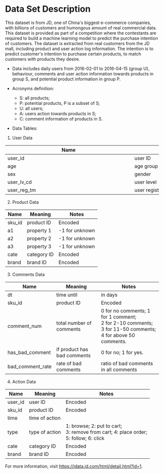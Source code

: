 # Data Set Description

This dataset is from JD, one of China's biggest e-commerce companies, with billions of customers and humongous amount of real commercial data. This dataset is provided as part of a competition where the contestants are required to build a machine learning model to predict the purchase intention of customers. The dataset is extracted from real customers from the JD mall, including product and user action log information. The intention is to predict customer's intention to purchase certain products, to match customers with products they desire.

* Data includes daily users from 2016-02-01 to 2016-04-15 (group U), behaviour, comments and user action information towards products in group S, and potential product information in group P.
* Acronyms definition:
	* S: all products;
	* P: potential products, P is a subset of S;
	* U: all users;
	* A: users action towards products in S;
	* C: comment information of products in S.
 
* Data Tables: 

 1. User Data

| <div style="width:400px">Name</div> | <div style="width:400px">Meaning</div> | <div style="width:800px">Notes</div> |
|-------------|-----------------------|-----------------------------------------|
| user_id     | user ID               | Encoded                                 |
| age         | age group             | -1 for unknown                          |
| sex         | gender                | 0 for male, 1 for female, 2 for others  |
| user_lv_cd  | user level            | higher level bigger number              |
| user_reg_tm | user registration date | in days                                 |

2. Product Data

| Name        | Meaning               | Notes                                   |
|-------------|-----------------------|-----------------------------------------|
| sku_id      | product ID            | Encoded                                 |
| a1          | property 1            | -1 for unknown                          |
| a2          | property 2            | -1 for unknown                          |
| a3          | property 3            | -1 for unknown                          |
| cate        | category ID           | Encoded                                 |
| brand       | brand ID              | Encoded                                 |

3. Comments Data

| Name        | Meaning               | Notes                                   |
|-------------|-----------------------|-----------------------------------------|
| dt         | time until             | in days                                 |
| sku_id      | product ID            | Encoded                                 |
| comment_num | total number of comments  | 0 for no comments; 1 for 1 comment; <br> 2 for 2-10 comments; 3 for 11-50 comments; <br> 4 for above 50 comments.                        |
| has_bad_comment  | if product has bad comments | 0 for no; 1 for yes.         |
| bad_comment_rate | rate of bad comments        | ratio of bad comments in all comments|

4. Action Data

| Name        | Meaning               | Notes                                   |
|-------------|-----------------------|-----------------------------------------|
| user_id     | user ID               | Encoded                                 |
| sku_id      | product ID            | Encoded                                 |
| time        | time of action    |
| type        | type of action        | 1: browse; 2: put to cart; <br>3: remove from cart; 4: place order; <br>5: follow; 6: click |
| cate        | category ID           | Encoded                                 |
| brand       | brand ID              | Encoded                                 |

For more information, visit https://jdata.jd.com/html/detail.html?id=1.
